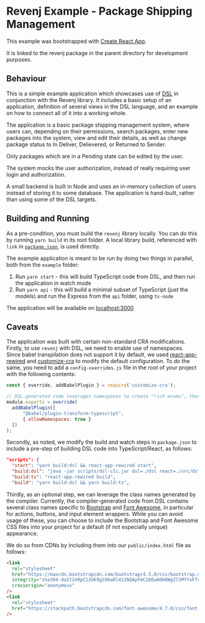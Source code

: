 # Revenj Example - Package Shipping Management
This example was bootstrapped with [Create React App](https://github.com/facebook/create-react-app).

It is linked to the revenj package in the parent directory for development purposes.

## Behaviour

This is a simple example application which showcases use of [DSL](https://dsl-platform.com/) in conjunction with the Revenj library.
It includes a basic setup of an application, definition of several views in the DSL language, and an example on how to connect all of it into a working whole.

The application is a basic package shipping management system, where users can, depending on their permissions, search packages, enter new packages into the system, view and edit their details, as well as change package status to In Deliver, Delievered, or Returned to Sender.

Only packages which are in a Pending state can be edited by the user.

The system mocks the user authorization, instead of really requiring user login and authorization.

A small backend is built in Node and uses an in-memory collection of users instead of storing it to some database. The application is hand-built, rather than using some of the DSL targets.

## Building and Running

As a pre-condition, you must build the `revenj` library locally. You can do this by running `yarn build` in its root folder. A local library build, referenced with `link` in [`package.json`](./package.json), is used directly.

The example application is meant to be run by doing two things in parallel, both from the `example` folder:

1. Run `yarn start` - this will build TypeScript code from DSL, and then run the application in watch mode
2. Run `yarn api` - this will build a minimal subset of TypeScript (just the models) and run the Express from the `api` folder, using `ts-node`

The application will be available on [localhost:3000](http://localhost:3000)

## Caveats

The application was built with certain non-standard CRA modifications. Firstly, to use `revenj` with DSL, we need to enable use of namespaces. Since babel transpilation does not support it by default, we used [react-app-rewired](https://www.npmjs.com/package/react-app-rewired) and [customize-cra](https://www.npmjs.com/package/customize-cra) to modify the default configuration. To do the same, you need to add a `config-overrides.js` file in the root of your project with the following contents:

```js
const { override, addBabelPlugin } = require('customize-cra');

// DSL-generated code leverages namespaces to create "rich enums", therefore we need to enable this flag
module.exports = override(
  addBabelPlugin([
      "@babel/plugin-transform-typescript",
      { allowNamespaces: true }
  ])
);
```

Secondly, as noted, we modify the build and watch steps in `package.json` to include a pre-step of building DSL code into TypeScript/React, as follows:

```json
"scripts": {
  "start": "yarn build:dsl && react-app-rewired start",
  "build:dsl": "java -jar scripts/dsl-clc.jar dsl=./dsl react=./src/dsl download",
  "build:ts": "react-app-rewired build",
  "build": "yarn build:dsl && yarn build:ts",
```

Thirdly, as an optional step, we can leverage the class names generated by the compiler. Currently, the compiler-generated code from DSL contains several class names specific to [Bootstrap](https://getbootstrap.com/) and [Font Awesome](https://fontawesome.com/), in particular for actions, buttons, and input element wrappers. While you can avoid usage of these, you can choose to include the Bootstrap and Font Awesome CSS files into your project for a default (if not especially unique) appearance.

We do so from CDNs by including them into our `public/index.html` file as follows:

```html
<link
  rel="stylesheet"
  href="https://maxcdn.bootstrapcdn.com/bootstrap/4.5.0/css/bootstrap.min.css"
  integrity="sha384-9aIt2nRpC12Uk9gS9baDl411NQApFmC26EwAOH8WgZl5MYYxFfc+NcPb1dKGj7Sk"
  crossorigin="anonymous"
/>
<link
  rel="stylesheet"
  href="https://stackpath.bootstrapcdn.com/font-awesome/4.7.0/css/font-awesome.min.css"
/>
```
